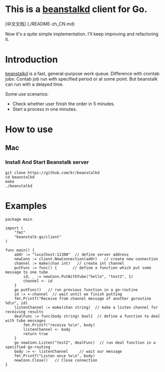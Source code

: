 # This is a [beanstalkd](https://github.com/kr/beanstalkd) client for Go.
[中文文档] (./README-zh_CN.md)

Now it's a quite simple implementation. I'll keep improving and refactoring it.

# Introduction
[beanstalkd](https://github.com/kr/beanstalkd) is a fast, general-purpose work queue.
Difference with crontab jobs:
Contab job run with specified period or at some point. But beanstalk can run with a delayed time.

Some use scenarios:
* Check whether user finish the order in 5 minutes.
* Start a process in one minutes.

# How to use

## Mac
### Install And Start Beanstalk server
```
git clone https://github.com/kr/beanstalkd
cd beanstalkd
make
./beanstalkd
```

# Examples

```
package main

import (
	"fmt"
	"beanstalk-go/client"
)

func main() {
	addr := "localhost:11300"  // define server address
	newConn := client.NewConnection(addr)   // create new connection
	channel := make(chan int)   // create int channel
	putFunc := func() {       // define a function which put some message to one tube
		id, _ := newConn.PutWithTube("hello", "test2", 1)
		channel <- id
	}
	go putFunc()   // run previous function in a go-routine
	id := <-channel  // wait until we finish putting
	fmt.Printf("Receive from channel message of another goroutine %d\n", id)
	listenChannel := make(chan string)  // make a listen channel for receiving results
	dealFunc := func(body string) bool{  // define a function to deal with tube messages
		fmt.Printf("receive %s\n", body)
		listenChannel <- body
		return true
	}
	go newConn.Listen("test2", dealFunc)  // run deal function in a specified go-routing
	body := <- listenChannel     // wait our message
	fmt.Printf("Listen once %s\n", body)
	newConn.Close()   // Close connection
}

```